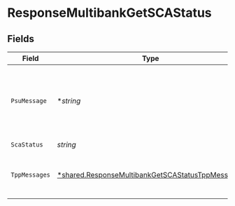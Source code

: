 # ResponseMultibankGetSCAStatus


## Fields

| Field                                                                                                               | Type                                                                                                                | Required                                                                                                            | Description                                                                                                         | Example                                                                                                             |
| ------------------------------------------------------------------------------------------------------------------- | ------------------------------------------------------------------------------------------------------------------- | ------------------------------------------------------------------------------------------------------------------- | ------------------------------------------------------------------------------------------------------------------- | ------------------------------------------------------------------------------------------------------------------- |
| `PsuMessage`                                                                                                        | **string*                                                                                                           | :heavy_minus_sign:                                                                                                  | Texto enviado al TPP a través del HUB para ser mostrado al PSU.                                                     | Mensaje de ejemplo                                                                                                  |
| `ScaStatus`                                                                                                         | *string*                                                                                                            | :heavy_check_mark:                                                                                                  | Estado SCA                                                                                                          | finalised                                                                                                           |
| `TppMessages`                                                                                                       | [*shared.ResponseMultibankGetSCAStatusTppMessages](../../models/shared/responsemultibankgetscastatustppmessages.md) | :heavy_minus_sign:                                                                                                  | Mensaje para el TPP enviado a través del HUB.                                                                       |                                                                                                                     |
